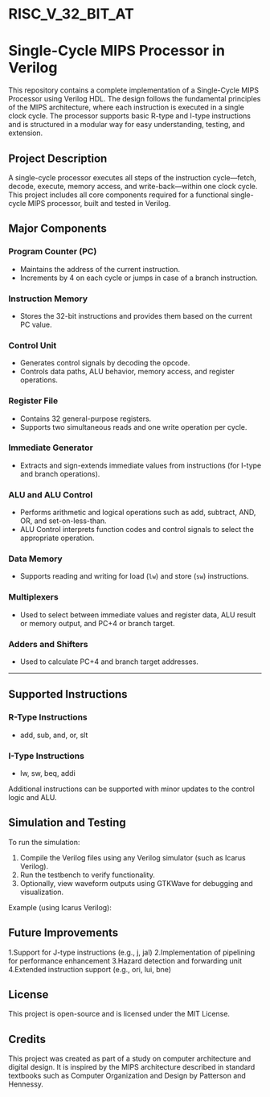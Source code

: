 # RISC_V_32_BIT_AT
# Single-Cycle MIPS Processor in Verilog

This repository contains a complete implementation of a Single-Cycle MIPS Processor using Verilog HDL. The design follows the fundamental principles of the MIPS architecture, where each instruction is executed in a single clock cycle. The processor supports basic R-type and I-type instructions and is structured in a modular way for easy understanding, testing, and extension.

## Project Description

A single-cycle processor executes all steps of the instruction cycle—fetch, decode, execute, memory access, and write-back—within one clock cycle. This project includes all core components required for a functional single-cycle MIPS processor, built and tested in Verilog.

## Major Components

### Program Counter (PC)
- Maintains the address of the current instruction.
- Increments by 4 on each cycle or jumps in case of a branch instruction.

### Instruction Memory
- Stores the 32-bit instructions and provides them based on the current PC value.

### Control Unit
- Generates control signals by decoding the opcode.
- Controls data paths, ALU behavior, memory access, and register operations.

### Register File
- Contains 32 general-purpose registers.
- Supports two simultaneous reads and one write operation per cycle.

### Immediate Generator
- Extracts and sign-extends immediate values from instructions (for I-type and branch operations).

### ALU and ALU Control
- Performs arithmetic and logical operations such as add, subtract, AND, OR, and set-on-less-than.
- ALU Control interprets function codes and control signals to select the appropriate operation.

### Data Memory
- Supports reading and writing for load (`lw`) and store (`sw`) instructions.

### Multiplexers
- Used to select between immediate values and register data, ALU result or memory output, and PC+4 or branch target.

### Adders and Shifters
- Used to calculate PC+4 and branch target addresses.

---

## Supported Instructions

### R-Type Instructions
- add, sub, and, or, slt

### I-Type Instructions
- lw, sw, beq, addi

Additional instructions can be supported with minor updates to the control logic and ALU.

## Simulation and Testing

To run the simulation:

1. Compile the Verilog files using any Verilog simulator (such as Icarus Verilog).
2. Run the testbench to verify functionality.
3. Optionally, view waveform outputs using GTKWave for debugging and visualization.

Example (using Icarus Verilog):


## Future Improvements
1.Support for J-type instructions (e.g., j, jal)
2.Implementation of pipelining for performance enhancement
3.Hazard detection and forwarding unit
4.Extended instruction support (e.g., ori, lui, bne)

## License
This project is open-source and is licensed under the MIT License.

## Credits
This project was created as part of a study on computer architecture and digital design. It is inspired by the MIPS architecture described in standard textbooks such as Computer Organization and Design by Patterson and Hennessy.


